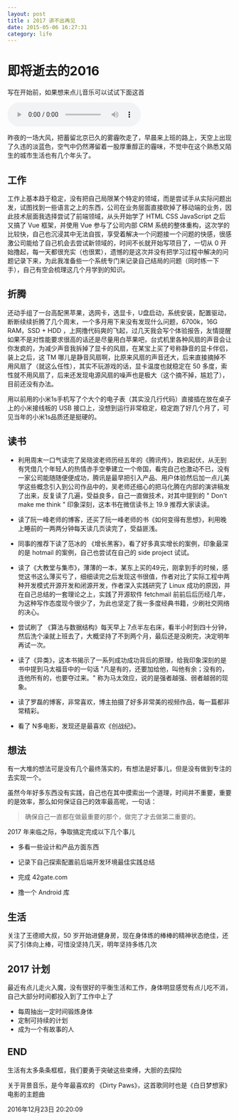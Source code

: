 ```yaml
---
layout: post
title : 2017 讲不出再见
date: 2015-05-06 16:27:31
category: life
---
```

# 即将逝去的2016

写在开始前，如果想来点儿音乐可以试试下面这首

<audio src="http://7xo3oi.com1.z0.glb.clouddn.com/Of%20Monsters%20And%20Men%20-%20Dirty%20Paws.mp3" controls="controls">
Your browser does not support the audio element.
</audio>


昨夜的一场大风，把蓄留北京已久的雾霾吹走了，早晨来上班的路上，天空上出现了久违的淡蓝色，空气中仍然滞留着一股厚重醇正的霾味，不觉中在这个熟悉又陌生的城市生活也有几个年头了。


## 工作

工作上基本趋于稳定，没有把自己局限某个特定的领域，而是尝试手从实际问题出发，试图找到一些语言之上的东西，公司在业务层面直接砍掉了移动端的业务，因此技术层面我选择尝试了前端领域，从头开始学了 HTML CSS JavaScript 之后又搞了 Vue 框架，并使用 Vue 参与了公司内部 CRM 系统的整体重构，这次学的比较快，自己也沉浸其中无法自拔，享受着解决一个问题接一个问题的快感，很感激公司能给了自己机会去尝试新领域的，时间不长就开始写项目了，一切从 0 开始撸起，每一天都很充实（也很累），遗憾的是这次并没有把学习过程中解决的问题记录下来，为此我准备些一个系统专门来记录自己结局的问题（同时练一下手），自己有空会梳理这几个月学到的知识。

## 折腾
还动手组了一台高配黑苹果，选网卡，选显卡，U盘启动，系统安装，配置驱动，断断续续折腾了几个周末，一个多月用下来没有发现什么问题，6700k，16G RAM，SSD + HDD ，上网撸代码爽的飞起，过几天我会写个体验报告，友情提醒如果不是对性能要求很高的话还是尽量用白苹果吧，台式机里各种风扇的声音会让你发疯的，为减少声音我拆掉了显卡的风扇，在某宝上买了号称静音的显卡伴侣，装上之后，这 TM 哪儿是静音风扇啊，比原来风扇的声音还大，后来直接摘掉不用风扇了（就这么任性），其实不玩游戏的话，显卡温度也就稳定在 50 多度，索性就不用风扇了，后来还发现电源风扇的噪声也是极大（这个摘不掉，尴尬了），目前还没有办法。

用以前用的小米1s手机写了个大个的电子表（其实没几行代码）直接插在放在桌子上的小米接线板的 USB 接口上，没想到运行非常稳定，稳定跑了好几个月了，可见当年的小米1s品质还是挺硬的。

## 读书

- 利用周末一口气读完了吴晓波老师历经五年的《腾讯传》，跌宕起伏，从无到有凭借几个年轻人的热情赤手空拳建立一个帝国，看完自己也激动不已，没有一家公司能随随便便成功，腾讯是最早把引入产品、用户体验然后加一点儿美学这些概念引入到公司作品中的，吴老师还细心的把马化腾在内部的演讲稿发了出来，反复读了几遍，受益良多，自己一直做技术，对其中提到的 " Don't make me think " 印象深刻，这本书在微信读书上 19.9 推荐大家读读。

- 读了阮一峰老师的博客，还买了阮一峰老师的书《如何变得有思想》，利用晚上睡前的一两两分钟每天读几页读完了，受益匪浅。

- 同事的推荐下读了范冰的 《增长黑客》，看了好多真实增长的案例，印象最深的是 hotmail 的案例，自己也尝试在自己的 side project 试试。

- 读了《大教堂与集市》，薄薄的一本，某东上买的49元，刚拿到手的时候，感觉这书这么薄买亏了，细细读完之后发现这书很值，作者对比了实际工程中两种开发模式开源开发和闭源开发，作者深入实践研究了 Linux 成功的原因，并在自己总结的一套理论之上，实践了开源软件 fetchmail 前前后后历经几年，为这种写作态度现今很少了，为此也坚定了我一多度经典书籍，少刷社交网络的决心。

- 尝试刷了 《算法与数据结构》每天早上 7点半左右床，看半小时到四十分钟，然后洗个澡就上班去了，大概坚持了不到两个月，最后还是没刷完，决定明年再试一次。

- 读了《异类》，这本书揭示了一系列成功成功背后的原理，给我印象深刻的是书中提到马太福音中的一句话 "凡是有的，还要加给他，叫他有余；没有的，连他所有的，也要夺过来。" 称为马太效应，说的是强者越强、弱者越弱的现象。

- 读了罗磊的博客，非常喜欢，博主拍摄了好多非常美的视频作品，每一篇都非常精彩。

- 看了 N多电影，发现还是最喜欢《创战纪》。

## 想法

有一大堆的想法可是没有几个最终落实的，有想法是好事儿，但是没有做到专注的去实现一个。

虽然今年好多东西没有实践，自己也在其中摸索出一个道理，时间并不重要，重要的是效率，那么如何保证自己的效率最高呢，一句话：

> 确保自己一直都在做最重要的那个，做完了才去做第二重要的。


2017 年来临之际，争取搞定完成以下几个事儿

- 多看一些设计和产品方面东西

- 记录下自己探索配置前后端开发环境最佳实践总结

- 完成 42gate.com

- 撸一个 Android 库


## 生活

关注了王德顺大叔，50 岁开始进健身房，现在身体练的棒棒的精神状态绝佳，还买了引体向上棒，可惜没坚持几天，明年坚持多练几次
## 2017 计划

最近有点儿走火入魔，没有很好的平衡生活和工作，身体明显感觉有点儿吃不消，自己大部分时间都投入到了工作中上了

- 每周抽出一定时间锻炼身体
- 定制可持续的计划
- 成为一个有故事的人


## END

生活有太多条条框框，我们要勇于突破这些束缚，大胆的去探险

关于背景音乐，是今年最喜欢的 《Dirty Paws》，这首歌同时也是《白日梦想家》电影的主题曲

2016年12月23日 20:20:09

